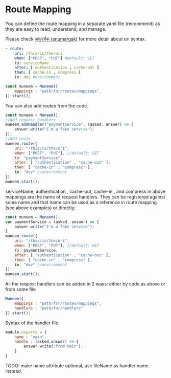 # Route Mapping

You can define the route mapping in a separate yaml file (recommend) as they are easy to read, understand, and manage.

Please check [अनुमार्गक (anumargak)](https://github.com/NaturalIntelligence/anumargak) for more detail about uri syntax.

```yaml
- route: 
    uri: /this/is/the/uri
    when: ["POST", "PUT"] #default: GET
    to: serviceName
    after: [ authentication , cache-out ]
    then: [ cache-in , compress ]
    in: dev #environment
```

```JavaScript
const muneem = Muneem({
    mappings : "path/for/routes/mappings",
}).start();
```

You can also add routes from the code.

```JavaScript
const muneem = Muneem();
//Add request handlers
muneem.addHandler("paymentService", (asked, answer) => {
    answer.write("I'm a fake service");
});
//Add route
muneem.route({
    uri: "/this/is/the/uri",
    when: ["POST", "PUT"], //default: GET
    to: "paymentService",
    after: [ "authentication" , "cache-out" ],
    then: [ "cache-in" , "compress" ],
    in: "dev" //environment
})
muneem.start();
```

serviceName, authentication , cache-out, cache-in , and compress in above mappings are the name of request handlers. They can be registered against some name and that name can be used as a reference in route mapping (see above examples) or directly;

```JavaScript
const muneem = Muneem();
var paymentService = (asked, answer) => {
    answer.write("I'm a fake service");
}
muneem.route({
    uri: "/this/is/the/uri",
    when: ["POST", "PUT"], //default: GET
    to: paymentService,
    after: [ "authentication" , "cache-out" ],
    then: [ "cache-in" , "compress" ],
    in: "dev" //environment
})
muneem.start();
```

All the request handlers can be added in 2 ways: either by code as above or from some file

```JavaScript
Muneem({
    mappings : "path/for/routes/mappings",
    handlers : "path/for/handlers"
}).start();
```

Syntax of the handler file

```JavaScript
module.exports = {
    name : "main",
    handle : (asked,answer) => {
        answer.write("from main");
    }
}
```

TODO: make name attribute optional, use fileName as handler name instead.